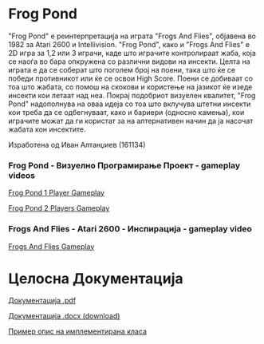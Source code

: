 # Frog Pond

"Frog Pond" e реинтерпретација на играта "Frogs And Flies", објавена во 1982 за Atari 2600 и Intellivision. "Frog Pond", како и "Frogs And Flies" е 2D игра за 1,2 или 3 играчи, каде што играчите контролираат жаба, која се наоѓа во бара опкружена со различни видови на инсекти. Целта на играта е да се соберат што поголем број на поени, така што ќе се победи противникот или ќе се освои High Score. Поени се добиваат со тоа што жабата, со помош на скокови и користење на јазикот ќе изеде инсекти кои летаат над неа. Покрај подобриот визуелен квалитет, "Frog Pond" надополнува на оваа идеја со тоа што вклучува штетни инсекти кои треба да се одбегнуваат, како и бариери (односно камења), кои играчите можат да ги користат за на алтернативен начин да ја насочат жабата кон инсектите.

Изработена од Иван Алтанџиев (161134)

### Frog Pond - Визуелно Програмирање Проект - gameplay videos

[Frog Pond 1 Player Gameplay](https://youtu.be/tefUYoPY94s)

[Frog Pond 2 Players Gameplay](https://youtu.be/bv3XZwUw9eE)

### Frogs And Flies - Atari 2600 - Инспирација - gameplay video

[Frogs And Flies Gameplay](https://youtu.be/gPxZsW7lslY)

# Целосна Документација

[Документација .pdf](Documentation.pdf)

[Документација .docx (download)](https://github.com/ivanaltan/Frog-Pond/raw/master/Documentation.docx)

[Пример oпис на имплементирана класа](EXAMPLE.md)



